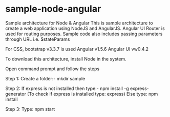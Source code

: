 # sample-node-angular
Sample architecture for Node & Angular This is sample architecture to create a web application using NodeJS and AngularJS. Angular UI Router is used for routing purposes. Sample code also includes passing parameters through URL i.e. $stateParams

For CSS, bootstrap v3.3.7 is used Angular v1.5.6 Angular UI vw0.4.2

To download this architecture, install Node in the system.

Open command prompt and follow the steps 

Step 1: 
  Create a folder:- mkdir sample

Step 2: 
  If express is not installed then type:- npm install -g express-generator 
  (To check if express is installed type: express) 
  Else type: npm install

Step 3: Type: npm start
